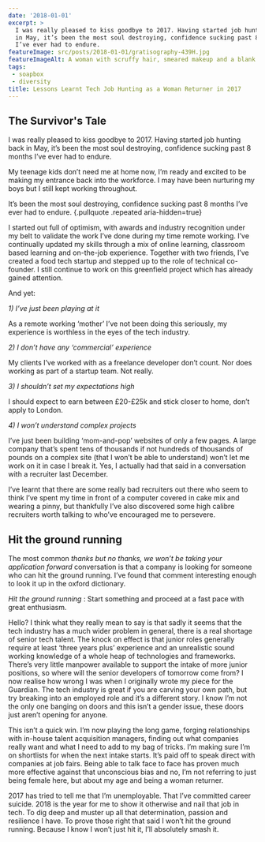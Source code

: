 ```yaml
---
date: '2018-01-01'
excerpt: >
  I was really pleased to kiss goodbye to 2017. Having started job hunting back
  in May, it’s been the most soul destroying, confidence sucking past 8 months
  I’ve ever had to endure.
featureImage: src/posts/2018-01-01/gratisography-439H.jpg
featureImageAlt: A woman with scruffy hair, smeared makeup and a blank stare sitting in front of a typewriter on the floor. She's sipping a whiskey, surrounded by screwed up sheets of paper.
tags:
 - soapbox
 - diversity
title: Lessons Learnt Tech Job Hunting as a Woman Returner in 2017
---
```


## The Survivor's Tale

I was really pleased to kiss goodbye to 2017. Having started job hunting back in May, it’s been the most soul destroying, confidence sucking past 8 months I’ve ever had to endure.

My teenage kids don’t need me at home now, I’m ready and excited to be making my entrance back into the workforce. I may have been nurturing my boys but I still kept working throughout.

It’s been the most soul destroying, confidence sucking past 8 months I’ve ever had to endure. {.pullquote .repeated aria-hidden=true}

I started out full of optimism, with awards and industry recognition under my belt to validate the work I’ve done during my time remote working. I’ve continually updated my skills through a mix of online learning, classroom based learning and on-the-job experience. Together with two friends, I’ve created a food tech startup and stepped up to the role of technical co-founder. I still continue to work on this greenfield project which has already gained attention.

And yet:

_1) I’ve just been playing at it_

As a remote working ‘mother’ I’ve not been doing this seriously, my experience is worthless in the eyes of the tech industry.

_2) I don’t have any ‘commercial’ experience_

My clients I’ve worked with as a freelance developer don’t count. Nor does working as part of a startup team. Not really.

_3) I shouldn’t set my expectations high_

I should expect to earn between £20-£25k and stick closer to home, don’t apply to London.

_4) I won’t understand complex projects_

I’ve just been building ‘mom-and-pop’ websites of only a few pages. A large company that’s spent tens of thousands if not hundreds of thousands of pounds on a complex site (that I won’t be able to understand) won’t let me work on it in case I break it. Yes, I actually had that said in a conversation with a recruiter last December.

I’ve learnt that there are some really bad recruiters out there who seem to think I’ve spent my time in front of a computer covered in cake mix and wearing a pinny, but thankfully I’ve also discovered some high calibre recruiters worth talking to who’ve encouraged me to persevere.

## Hit the ground running

The most common _thanks but no thanks, we won’t be taking your application forward_ conversation is that a company is looking for someone who can hit the ground running. I’ve found that comment interesting enough to look it up in the oxford dictionary.

<dfn>Hit the ground running</dfn>
: Start something and proceed at a fast pace with great enthusiasm.

Hello? I think what they really mean to say is that sadly it seems that the tech industry has a much wider problem in general, there is a real shortage of senior tech talent. The knock on effect is that junior roles generally require at least ‘three years plus’ experience and an unrealistic sound working knowledge of a whole heap of technologies and frameworks. There’s very little manpower available to support the intake of more junior positions, so where will the senior developers of tomorrow come from? I now realise how wrong I was when I originally wrote my piece for the Guardian. The tech industry is great if you are carving your own path, but try breaking into an employed role and it’s a different story. I know I’m not the only one banging on doors and this isn’t a gender issue, these doors just aren’t opening for anyone.

This isn’t a quick win. I’m now playing the long game, forging relationships with in-house talent acquisition managers, finding out what companies really want and what I need to add to my bag of tricks. I’m making sure I’m on shortlists for when the next intake starts. It’s paid off to speak direct with companies at job fairs. Being able to talk face to face has proven much more effective against that unconscious bias and no, I’m not referring to just being female here, but about my age and being a woman returner.

2017 has tried to tell me that I’m unemployable. That I’ve committed career suicide. 2018 is the year for me to show it otherwise and nail that job in tech. To dig deep and muster up all that determination, passion and resilience I have. To prove those right that said I won’t hit the ground running. Because I know I won’t just hit it, I’ll absolutely smash it.
